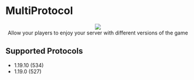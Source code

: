 # MultiProtocol
<p align="center">
	<a href="https://github.com/cooldogedev/MultiProtocol"><img
            src="https://github.com/cooldogedev/MultiProtocol/blob/main/assets/icon.png?raw=true"/></a><br>
	Allow your players to enjoy your server with different versions of the game
</p>

## Supported Protocols
- 1.19.10 (534)
- 1.19.0 (527)
